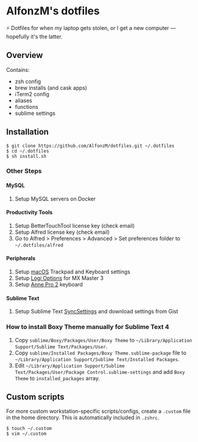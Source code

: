 # AlfonzM's dotfiles

⚡️ Dotfiles for when my laptop gets stolen, or I get a new computer — hopefully it's the latter.

## Overview

Contains:

- zsh config
- brew installs (and cask apps)
- iTerm2 config
- aliases
- functions
- sublime settings

## Installation

```
$ git clone https://github.com/AlfonzM/dotfiles.git ~/.dotfiles
$ cd ~/.dotfiles
$ sh install.sh
```

### Other Steps

#### MySQL
1. Setup MySQL servers on Docker

#### Productivity Tools
1. Setup BetterTouchTool license key (check email)
1. Setup Alfred license key (check email)
1. Go to Alfred > Preferences > Advanced > Set preferences folder to `~/.dotfiles/alfred`

#### Peripherals
1. Setup [macOS](/macos) Trackpad and Keyboard settings
1. Setup [Logi Options](/mouse) for MX Master 3
1. Setup [Anne Pro 2](/keyboards/annepro2) keyboard

#### Sublime Text
1. Setup Sublime Text [SyncSettings](https://packagecontrol.io/packages/Sync%20Settings) and download settings from Gist

### How to install Boxy Theme manually for Sublime Text 4

1. Copy `sublime/Boxy/Packages/User/Boxy Theme` to `~/Library/Application Support/Sublime Text/Packages/User`.
1. Copy `sublime/Installed Packages/Boxy Theme.sublime-package` file to `~/Library/Application Support/Sublime Text/Installed Packages`.
1. Edit `~/Library/Application Support/Sublime Text/Packages/User/Package Control.sublime-settings` and add `Boxy Theme` to `installed_packages` array.

## Custom scripts

For more custom workstation-specific scripts/configs, create a `.custom` file in the home directory. This is automatically included in `.zshrc`.

```
$ touch ~/.custom
$ vim ~/.custom
```
